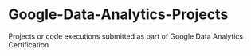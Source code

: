 # Google-Data-Analytics-Projects
Projects or code executions submitted as part of Google Data Analytics Certification
